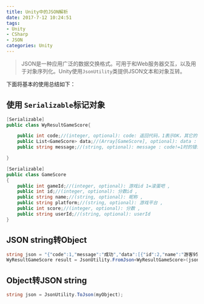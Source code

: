 ```yaml
---
title: Unity中的JSON解析
date: 2017-7-12 10:24:51
tags: 
- Unity
- CSharp
- JSON
categories: Unity
---
```


> JSON是一种应用广泛的数据交换格式。可用于和Web服务器交互，以及用于对象序列化。Unity使用`JsonUtility`类提供JSON文本和对象互转。

下面将基本的使用总结如下：

<!--more-->

## 使用 `Serializable`标记对象

```csharp
[Serializable]
public class WyResultGameScore{

    public int code;//(integer, optional): code: 返回代码，1表示OK，其它的都有对应问题 ,
    public List<GameScore> data;//(Array[GameScore], optional): data : code为1时返回结果集 ,
    public string message;//(string, optional): message : code!=1时的错误信息

}

[Serializable]
public class GameScore
{
    public int gameId;//(integer, optional): 游戏id 1=滚蛋吧 ,
    public int id;//(integer, optional): 分数id ,
    public string name;//(string, optional): 昵称 ,
    public string platform;//(string, optional): 游戏平台 ,
    public int score;//(integer, optional): 分数 ,
    public string userId;//(string, optional): userId
}
```
## JSON string转Object

```csharp
string json = "{"code":1,"message":"成功","data":[{"id":2,"name":"游客9527","score":10,"platform":"iOS","userId":"1","gameId":1}]}";
WyResultGameScore result = JsonUtility.FromJson<WyResultGameScore>(json);
```

## Object转JSON string

```csharp
string json = JsonUtility.ToJson(myObject);
```